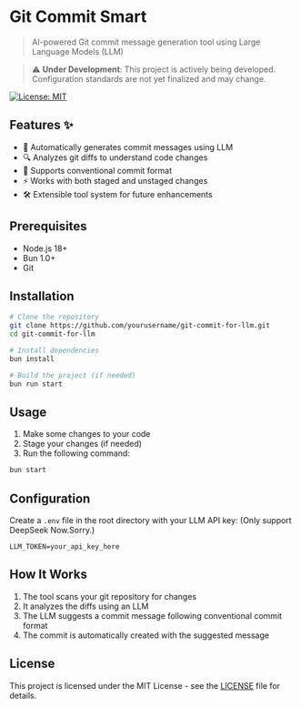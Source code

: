 # Git Commit Smart

> AI-powered Git commit message generation tool using Large Language Models (LLM)

> ⚠️ **Under Development**: This project is actively being developed. Configuration standards are not yet finalized and may change.

[![License: MIT](https://img.shields.io/badge/License-MIT-yellow.svg)](https://opensource.org/licenses/MIT)

## Features ✨

- 🤖 Automatically generates commit messages using LLM
- 🔍 Analyzes git diffs to understand code changes
- 📝 Supports conventional commit format
- ⚡ Works with both staged and unstaged changes
- 🛠️ Extensible tool system for future enhancements

## Prerequisites

- Node.js 18+
- Bun 1.0+
- Git

## Installation

```bash
# Clone the repository
git clone https://github.com/yourusername/git-commit-for-llm.git
cd git-commit-for-llm

# Install dependencies
bun install

# Build the project (if needed)
bun run start
```

## Usage

1. Make some changes to your code
2. Stage your changes (if needed)
3. Run the following command:

```bash
bun start
```

## Configuration

Create a `.env` file in the root directory with your LLM API key:
(Only support DeepSeek Now.Sorry.)

```env
LLM_TOKEN=your_api_key_here
```

## How It Works

1. The tool scans your git repository for changes
2. It analyzes the diffs using an LLM
3. The LLM suggests a commit message following conventional commit format
4. The commit is automatically created with the suggested message

## License

This project is licensed under the MIT License - see the [LICENSE](LICENSE) file for details.
